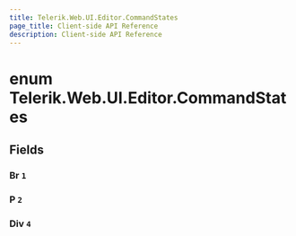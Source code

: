 ```yaml
---
title: Telerik.Web.UI.Editor.CommandStates
page_title: Client-side API Reference
description: Client-side API Reference
---
```


# enum Telerik.Web.UI.Editor.CommandStates

## Fields

### Br `1`

### P `2`

### Div `4`



